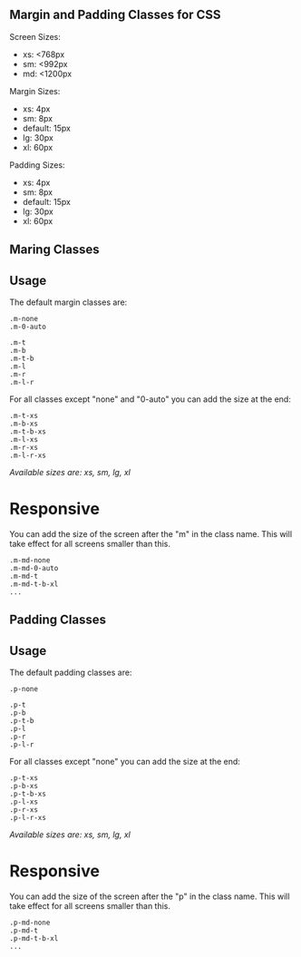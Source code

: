 ## Margin and Padding Classes for CSS ##

Screen Sizes:
- xs: <768px
- sm: <992px
- md: <1200px

Margin Sizes:
- xs: 4px
- sm: 8px
- default: 15px
- lg: 30px
- xl: 60px

Padding Sizes:
- xs: 4px
- sm: 8px
- default: 15px
- lg: 30px
- xl: 60px

## Maring Classes ##

## Usage ##

The default margin classes are:

    .m-none
    .m-0-auto

    .m-t
    .m-b
    .m-t-b
    .m-l
    .m-r
    .m-l-r

For all classes except "none" and "0-auto" you can add the size at the end:

    .m-t-xs
    .m-b-xs
    .m-t-b-xs
    .m-l-xs
    .m-r-xs
    .m-l-r-xs

*Available sizes are: xs, sm, lg, xl*

# Responsive #

You can add the size of the screen after the "m" in the class name. This will take effect for all screens smaller than this.

    .m-md-none
    .m-md-0-auto
    .m-md-t
    .m-md-t-b-xl
    ...

## Padding Classes ##

## Usage ##

The default padding classes are:

    .p-none

    .p-t
    .p-b
    .p-t-b
    .p-l
    .p-r
    .p-l-r

For all classes except "none" you can add the size at the end:

    .p-t-xs
    .p-b-xs
    .p-t-b-xs
    .p-l-xs
    .p-r-xs
    .p-l-r-xs

*Available sizes are: xs, sm, lg, xl*

# Responsive #

You can add the size of the screen after the "p" in the class name. This will take effect for all screens smaller than this.

    .p-md-none
    .p-md-t
    .p-md-t-b-xl
    ...


